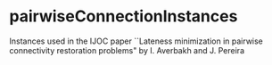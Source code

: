 # pairwiseConnectionInstances
Instances used in the IJOC paper ``Lateness minimization in pairwise connectivity restoration problems" by I. Averbakh and J. Pereira 
